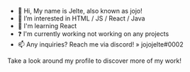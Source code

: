- 👋 Hi, My name is Jelte, also known as jojo!
- 👀 I’m interested in HTML / JS / React / Java
- 🌱 I'm learning React
- ❓ I'm currently working not working on any projects
- 📫 Any inquiries? Reach me via discord! » jojojelte#0002


Take a look around my profile to discover more of my work!
